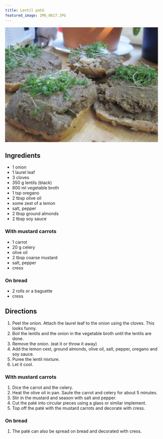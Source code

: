 ```yaml
---
title: Lentil paté
featured_image: IMG_0617.JPG
---
```


![](IMG_0620.JPG)

## Ingredients

- 1 onion
- 1 laurel leaf
- 3 cloves
- 350 g lentils (black)
- 800 ml vegetable broth
- 1 tsp oregano
- 2 tbsp olive oil
- some zest of a lemon
- salt, pepper
- 2 tbsp ground almonds
- 2 tbsp soy sauce

### With mustard carrots

- 1 carrot
- 20 g celery
- olive oil
- 2 tbsp coarse mustard
- salt, pepper
- cress

### On bread

- 2 rolls or a baguette
- cress

## Directions

1. Peel the onion. Attach the laurel leaf to the onion using the cloves. This looks funny.
2. Boil the lentils and the onion in the vegetable broth until the lentils are done.
3. Remove the onion. (eat it or throw it away)
4. Add the lemon cest, ground almonds, olive oil, salt, pepper, oregano and soy sauce.
5. Puree the lentil mixture.
6. Let it cool.

### With mustard carrots

1. Dice the carrot and the celery.
2. Heat the olive oil in pan. Saute the carrot and celery for about 5 minutes.
3. Stir in the mustard and season with salt and pepper.
4. Cut the paté into circular pieces using a glass or similar implement.
5. Top off the paté with the mustard carrots and decorate with cress.

### On bread

1. The paté can also be spread on bread and decorated with cress.
